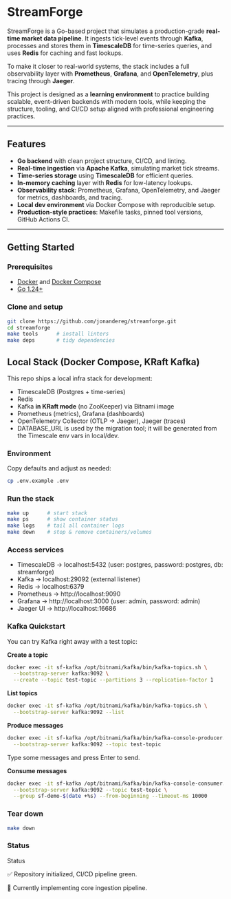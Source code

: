 # StreamForge  

StreamForge is a Go-based project that simulates a production-grade **real-time market data pipeline**. It ingests tick-level events through **Kafka**, processes and stores them in **TimescaleDB** for time-series queries, and uses **Redis** for caching and fast lookups.  

To make it closer to real-world systems, the stack includes a full observability layer with **Prometheus**, **Grafana**, and **OpenTelemetry**, plus tracing through **Jaeger**.  

This project is designed as a **learning environment** to practice building scalable, event-driven backends with modern tools, while keeping the structure, tooling, and CI/CD setup aligned with professional engineering practices.  

---

## Features  

- **Go backend** with clean project structure, CI/CD, and linting.  
- **Real-time ingestion** via **Apache Kafka**, simulating market tick streams.  
- **Time-series storage** using **TimescaleDB** for efficient queries.  
- **In-memory caching** layer with **Redis** for low-latency lookups.  
- **Observability stack**: Prometheus, Grafana, OpenTelemetry, and Jaeger for metrics, dashboards, and tracing.  
- **Local dev environment** via Docker Compose with reproducible setup.  
- **Production-style practices**: Makefile tasks, pinned tool versions, GitHub Actions CI.  

---

## Getting Started  

### Prerequisites  
- [Docker](https://docs.docker.com/get-docker/) and [Docker Compose](https://docs.docker.com/compose/)  
- [Go 1.24+](https://go.dev/dl/)  

### Clone and setup  
```bash
git clone https://github.com/jonandereg/streamforge.git
cd streamforge
make tools      # install linters
make deps       # tidy dependencies
```

## Local Stack (Docker Compose, KRaft Kafka)

This repo ships a local infra stack for development:

- TimescaleDB (Postgres + time-series)
- Redis
- Kafka **in KRaft mode** (no ZooKeeper) via Bitnami image
- Prometheus (metrics), Grafana (dashboards)
- OpenTelemetry Collector (OTLP → Jaeger), Jaeger (traces)
- DATABASE_URL is used by the migration tool; it will be generated from the Timescale env vars in local/dev.

### Environment
Copy defaults and adjust as needed:

```bash
cp .env.example .env
```

### Run the stack
```bash
make up      # start stack
make ps      # show container status
make logs    # tail all container logs
make down    # stop & remove containers/volumes
```

### Access services
- TimescaleDB → localhost:5432 (user: postgres, password: postgres, db: streamforge)
- Kafka → localhost:29092 (external listener)
- Redis → localhost:6379
- Prometheus → http://localhost:9090
- Grafana → http://localhost:3000 (user: admin, password: admin)
- Jaeger UI → http://localhost:16686

### Kafka Quickstart

You can try Kafka right away with a test topic:

**Create a topic**
```bash
docker exec -it sf-kafka /opt/bitnami/kafka/bin/kafka-topics.sh \
  --bootstrap-server kafka:9092 \
  --create --topic test-topic --partitions 3 --replication-factor 1
  ```

**List topics**

```bash
docker exec -it sf-kafka /opt/bitnami/kafka/bin/kafka-topics.sh \
  --bootstrap-server kafka:9092 --list
  ```

**Produce messages**
```bash
docker exec -it sf-kafka /opt/bitnami/kafka/bin/kafka-console-producer.sh \
  --bootstrap-server kafka:9092 --topic test-topic
  ```
Type some messages and press Enter to send.

**Consume messages**
```bash
docker exec -it sf-kafka /opt/bitnami/kafka/bin/kafka-console-consumer.sh \
  --bootstrap-server kafka:9092 --topic test-topic \
  --group sf-demo-$(date +%s) --from-beginning --timeout-ms 10000
  ```

### Tear down
```bash
make down
```

### Status
Status

✅ Repository initialized, CI/CD pipeline green.

🚧 Currently implementing core ingestion pipeline.